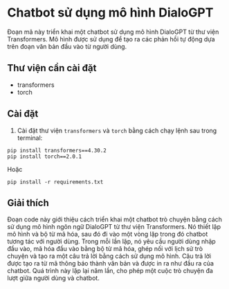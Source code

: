 # Chatbot sử dụng mô hình DialoGPT

Đoạn mã này triển khai một chatbot sử dụng mô hình DialoGPT từ thư viện Transformers. Mô hình được sử dụng để tạo ra các phản hồi tự động dựa trên đoạn văn bản đầu vào từ người dùng.

## Thư viện cần cài đặt

- transformers
- torch

## Cài đặt

1. Cài đặt thư viện `transformers` và `torch` bằng cách chạy lệnh sau trong terminal:

```
pip install transformers==4.30.2
pip install torch==2.0.1
```

Hoặc

```
pip install -r requirements.txt
```

## Giải thích
Đoạn code này giới thiệu cách triển khai một chatbot trò chuyện bằng cách sử dụng mô hình ngôn ngữ DialoGPT từ thư viện Transformers. Nó thiết lập mô hình và bộ từ mã hóa, sau đó đi vào một vòng lặp trong đó chatbot tương tác với người dùng. Trong mỗi lần lặp, nó yêu cầu người dùng nhập đầu vào, mã hóa đầu vào bằng bộ từ mã hóa, ghép nối với lịch sử trò chuyện và tạo ra một câu trả lời bằng cách sử dụng mô hình. Câu trả lời được tạo ra từ mã thông báo thành văn bản và được in ra như đầu ra của chatbot. Quá trình này lặp lại năm lần, cho phép một cuộc trò chuyện đa lượt giữa người dùng và chatbot.
